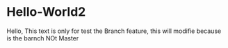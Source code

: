 # Hello-World2
Hello, This text is only for test the Branch feature, this will modifie because is the barnch NOt Master
